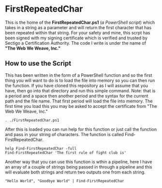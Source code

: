 FirstRepeatedChar
===================
This is the home of the **FirstRepeatedChar.ps1** (*a PowerShell script*) which takes in a string as a parameter and will return the first character that has been repeated within that string.
For your safety and mine, this scrpt has been signed with my signing certificate which is verified and trusted by Sectigo a Certification Authority.  The code I write is under the name of **"The Web We Weave, Inc."**

How to use the Script
---------------------
This has been written in the form of a PowerShell function and so the first thing you will want to do is to load the file into memory so you can then run the function.  If you have cloned this repository as I will assume that you have, then go into that directory and run this simple command.  Note: that is a period and a space then another period and the syntax for the current path and the file name.  That first period will load the file into memory.  The first time you load this you may be asked to accept the certificate from "The Web We Weave, Inc."
```
. ./FirstRepeatedChar.ps1
```
After this is loaded you can run help for this function or just call the function and pass in your string of characters.  The function is called Find-FirstRepeatedChar.
```
help Find-FirstRepeatedChar -full
Find-FirstRepeatedChar 'The first rule of fight club is'
```
Another way that you can use this function is wthin a pipeline, here I have an array of a couple of strings being passed in through a pipeline and this will evaluate both strings and return two outputs one from each string.
```
"Hello World", "Goodbye World" | Find-FirstRepeatedChar
```
